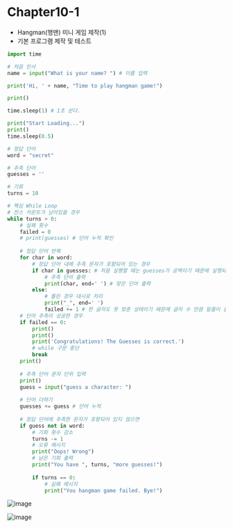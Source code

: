 # Chapter10-1
- Hangman(행맨) 미니 게임 제작(1)
- 기본 프로그램 제작 및 테스트

```python
import time

# 처음 인사
name = input("What is your name? ") # 이름 입력

print('Hi, ' + name, "Time to play hangman game!")

print()

time.sleep(1) # 1초 쉰다.

print("Start Loading...")
print()
time.sleep(0.5)

# 정답 단어
word = "secret"

# 추측 단어
guesses = ''

# 기회
turns = 10

# 핵심 While Loop
# 찬스 카운트가 남아있을 경우
while turns > 0:
    # 실패 횟수
    failed = 0
    # print(guesses) # 단어 누적 확인
    
    # 정답 단어 반복
    for char in word:
        # 정답 단어 내에 추측 문자가 포함되어 있는 경우
        if char in guesses: # 처음 실행할 때는 guesses가 공백이기 때문에 실행되지 않는다.
            # 추측 단어 출력
            print(char, end=' ') # 맞은 단어 출력
        else:
            # 틀린 경우 대시로 처리
            print("_", end=' ') 
            failed += 1 # 한 글자도 못 맞춘 상태이기 때문에 글자 수 만큼 밑줄이 출력된다.
    # 단어 추측이 성공한 경우
    if failed == 0:
        print()
        print()
        print('Congratulations! The Guesses is correct.')
        # while 구문 중단
        break
    print()
    
    # 추측 단어 문자 단위 입력
    print()
    guess = input("guess a character: ")
    
    # 단어 더하기
    guesses += guess # 단어 누적
    
    # 정답 단어에 추측한 문자가 포함되어 있지 않으면
    if guess not in word:
        # 기회 횟수 감소
        turns -= 1
        # 오류 메시지
        print("Oops! Wrong")
        # 남은 기회 출력
        print("You have ", turns, "more guesses!")
        
        if turns == 0:
            # 실패 메시지
            print("You hangman game failed. Bye!")
```

![image](https://user-images.githubusercontent.com/121333241/218035004-c3e602d3-5f23-479f-83a4-e61860aa8f23.png)

![image](https://user-images.githubusercontent.com/121333241/218035144-ddd090d2-0833-453b-bd71-34f3d9841cd6.png)
